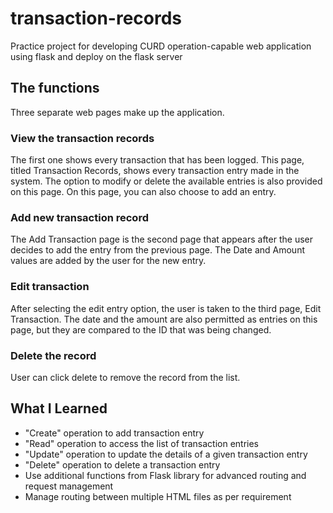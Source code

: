 # transaction-records
Practice project for developing CURD operation-capable web application using flask and deploy on the flask server

## The functions
Three separate web pages make up the application.

### View the transaction records
The first one shows every transaction that has been logged. This page, titled Transaction Records, shows every transaction entry made in the system. The option to modify or delete the available entries is also provided on this page. On this page, you can also choose to add an entry. 

### Add new transaction record
The Add Transaction page is the second page that appears after the user decides to add the entry from the previous page. The Date and Amount values are added by the user for the new entry. 

### Edit transaction
After selecting the edit entry option, the user is taken to the third page, Edit Transaction. The date and the amount are also permitted as entries on this page, but they are compared to the ID that was being changed.

### Delete the record
User can click delete to remove the record from the list.

## What I Learned
- "Create" operation to add transaction entry
- "Read" operation to access the list of transaction entries
- "Update" operation to update the details of a given transaction entry
- "Delete" operation to delete a transaction entry
- Use additional functions from Flask library for advanced routing and request management
- Manage routing between multiple HTML files as per requirement
